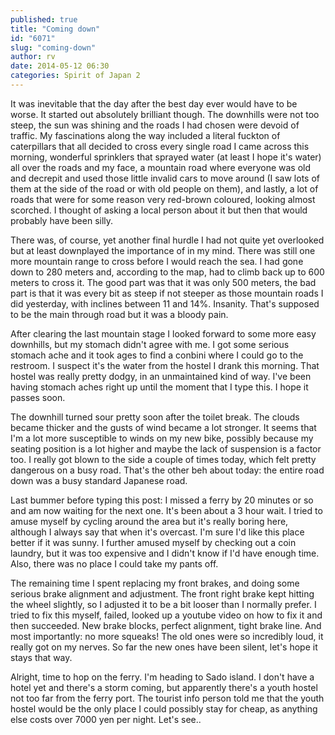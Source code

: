 ```yaml
---
published: true
title: "Coming down"
id: "6071"
slug: "coming-down"
author: rv
date: 2014-05-12 06:30
categories: Spirit of Japan 2
---
```

It was inevitable that the day after the best day ever would have to be worse. It started out absolutely brilliant though. The downhills were not too steep, the sun was shining and the roads I had chosen were devoid of traffic. My fascinations along the way included a literal fuckton of caterpillars that all decided to cross every single road I came across this morning, wonderful sprinklers that sprayed water (at least I hope it's water) all over the roads and my face, a mountain road where everyone was old and decrepit and used those little invalid cars to move around (I saw lots of them at the side of the road or with old people on them), and lastly, a lot of roads that were for some reason very red-brown coloured, looking almost scorched. I thought of asking a local person about it but then that would probably have been silly.

There was, of course, yet another final hurdle I had not quite yet overlooked but at least downplayed the importance of in my mind. There was still one more mountain range to cross before I would reach the sea. I had gone down to 280 meters and, according to the map, had to climb back up to 600 meters to cross it. The good part was that it was only 500 meters, the bad part is that it was every bit as steep if not steeper as those mountain roads I did yesterday, with inclines between 11 and 14%. Insanity. That's supposed to be the main through road but it was a bloody pain.

After clearing the last mountain stage I looked forward to some more easy downhills, but my stomach didn't agree with me. I got some serious stomach ache and it took ages to find a conbini where I could go to the restroom. I suspect it's the water from the hostel I drank this morning. That hostel was really pretty dodgy, in an unmaintained kind of way. I've been having stomach aches right up until the moment that I type this. I hope it passes soon.

The downhill turned sour pretty soon after the toilet break. The clouds became thicker and the gusts of wind became a lot stronger. It seems that I'm a lot more susceptible to winds on my new bike, possibly because my seating position is a lot higher and maybe the lack of suspension is a factor too. I really got blown to the side a couple of times today, which felt pretty dangerous on a busy road. That's the other beh about today: the entire road down was a busy standard Japanese road.

Last bummer before typing this post: I missed a ferry by 20 minutes or so and am now waiting for the next one. It's been about a 3 hour wait. I tried to amuse myself by cycling around the area but it's really boring here, although I always say that when it's overcast. I'm sure I'd like this place better if it was sunny. I further amused myself by checking out a coin laundry, but it was too expensive and I didn't know if I'd have enough time. Also, there was no place I could take my pants off.

The remaining time I spent replacing my front brakes, and doing some serious brake alignment and adjustment. The front right brake kept hitting the wheel slightly, so I adjusted it to be a bit looser than I normally prefer. I tried to fix this myself, failed, looked up a youtube video on how to fix it and then succeeded. New brake blocks, perfect alignment, tight brake line. And most importantly: no more squeaks! The old ones were so incredibly loud, it really got on my nerves. So far the new ones have been silent, let's hope it stays that way.

Alright, time to hop on the ferry. I'm heading to Sado island. I don't have a hotel yet and there's a storm coming, but apparently there's a youth hostel not too far from the ferry port. The tourist info person told me that the youth hostel would be the only place I could possibly stay for cheap, as anything else costs over 7000 yen per night. Let's see..
